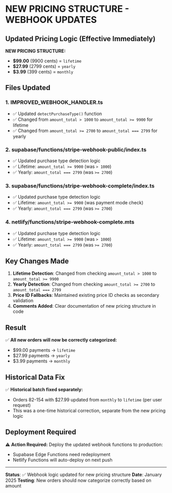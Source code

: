 # NEW PRICING STRUCTURE - WEBHOOK UPDATES

## Updated Pricing Logic (Effective Immediately)

**NEW PRICING STRUCTURE:**
- **$99.00** (9900 cents) = `lifetime`
- **$27.99** (2799 cents) = `yearly` 
- **$3.99** (399 cents) = `monthly`

## Files Updated

### 1. IMPROVED_WEBHOOK_HANDLER.ts
- ✅ Updated `detectPurchaseType()` function
- ✅ Changed from `amount_total > 1000` to `amount_total >= 9900` for lifetime
- ✅ Changed from `amount_total >= 2700` to `amount_total === 2799` for yearly

### 2. supabase/functions/stripe-webhook-public/index.ts  
- ✅ Updated purchase type detection logic
- ✅ Lifetime: `amount_total >= 9900` (was `> 1000`)
- ✅ Yearly: `amount_total === 2799` (was `>= 2700`)

### 3. supabase/functions/stripe-webhook-complete/index.ts
- ✅ Updated purchase type detection logic  
- ✅ Lifetime: `amount_total >= 9900` (was payment mode check)
- ✅ Yearly: `amount_total === 2799` (was `>= 2700`)

### 4. netlify/functions/stripe-webhook-complete.mts
- ✅ Updated purchase type detection logic
- ✅ Lifetime: `amount_total >= 9900` (was `> 1000`) 
- ✅ Yearly: `amount_total === 2799` (was `>= 2700`)

## Key Changes Made

1. **Lifetime Detection**: Changed from checking `amount_total > 1000` to `amount_total >= 9900`
2. **Yearly Detection**: Changed from checking `amount_total >= 2700` to `amount_total === 2799`
3. **Price ID Fallbacks**: Maintained existing price ID checks as secondary validation
4. **Comments Added**: Clear documentation of new pricing structure in code

## Result

✅ **All new orders will now be correctly categorized:**
- $99.00 payments → `lifetime`
- $27.99 payments → `yearly`  
- $3.99 payments → `monthly`

## Historical Data Fix

✅ **Historical batch fixed separately:**
- Orders 82-154 with $27.99 updated from `monthly` to `lifetime` (per user request)
- This was a one-time historical correction, separate from the new pricing logic

## Deployment Required

⚠️ **Action Required:** Deploy the updated webhook functions to production:
- Supabase Edge Functions need redeployment
- Netlify Functions will auto-deploy on next push

---
**Status**: ✅ Webhook logic updated for new pricing structure
**Date**: January 2025
**Testing**: New orders should now categorize correctly based on amount 